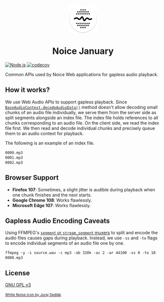 <p align="center">
  <a href="https://trynoice.com">
    <img alt="Noice Logo" src="https://raw.githubusercontent.com/trynoice/.github/main/graphics/icon-round.png" width="92" />
  </a>
</p>
<h1 align="center">Noice January</h1>

[![Node.js](https://github.com/trynoice/january/actions/workflows/node.yaml/badge.svg)](https://github.com/trynoice/january/actions/workflows/node.yaml)
[![codecov](https://codecov.io/gh/trynoice/january/branch/main/graph/badge.svg?token=GK8SRBTHY3)](https://codecov.io/gh/trynoice/january)

Common APIs used by Noice Web applications for gapless audio playback.

## How it works?

We use Web Audio APIs to support gapless playback. Since
[`BaseAudioContext.decodeAudioData()`](https://developer.mozilla.org/en-US/docs/Web/API/BaseAudioContext/decodeAudioData)
method doesn't allow decoding small chunks of an audio file individually, we
serve them from the server side as split segments alongside an index file. The
index file holds references to all chunks corresponding to an audio file. On the
client side, we read the index file first. We then read and decode individual
chunks and precisely queue them to an audio context for playback.

The following is an example of an index file.

```plain
0000.mp3
0001.mp3
0002.mp3
```

## Browser Support

- **Firefox 107**: Sometimes, a slight jitter is audible during playback
  when one chunk finishes and the next starts.
- **Google Chrome 108**: Works flawlessly.
- **Microsoft Edge 107**: Works flawlessly.

## Gapless Audio Encoding Caveats

Using FFMPEG's [`segment` or `stream_segment`
muxers](https://ffmpeg.org/ffmpeg-formats.html#segment_002c-stream_005fsegment_002c-ssegment)
to split and encode the audio files causes gaps during playback. Instead, we use
`-ss` and `-to` flags to encode individual segments of an audio file one by one.

```console
ffmpeg -y -i source.wav -c mp3 -ab 320k -ac 2 -ar 44100 -ss 0 -to 10 0000.mp3
```

## License

[GNU GPL v3](LICENSE)

<a href="https://thenounproject.com/icon/white-noise-1287855/">
  <small>White Noise icon by Juraj Sedlák</small>
</a>

